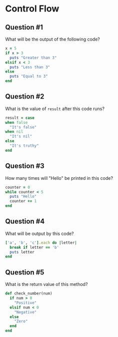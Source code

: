 # Control Flow

## Question #1

What will be the output of the following code?

```ruby
x = 5
if x > 3
  puts "Greater than 3"
elsif x < 3
  puts "Less than 3"
else
  puts "Equal to 3"
end
```


## Question #2

What is the value of `result` after this code runs?

```ruby
result = case
when false
  "It's false"
when nil
  "It's nil"
else
  "It's truthy"
end
```

## Question #3

How many times will "Hello" be printed in this code?

```ruby
counter = 0
while counter < 5
  puts "Hello"
  counter += 1
end
```


## Question #4

What will be output by this code?

```ruby
['a', 'b', 'c'].each do |letter|
  break if letter == 'b'
  puts letter
end
```

## Question #5

What is the return value of this method?

```ruby
def check_number(num)
  if num > 0
    "Positive"
  elsif num < 0
    "Negative"
  else
    "Zero"
  end
end
```

